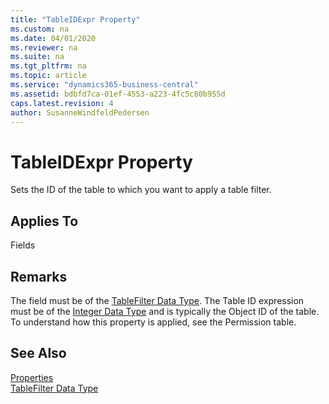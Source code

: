 ```yaml
---
title: "TableIDExpr Property"
ms.custom: na
ms.date: 04/01/2020
ms.reviewer: na
ms.suite: na
ms.tgt_pltfrm: na
ms.topic: article
ms.service: "dynamics365-business-central"
ms.assetid: bdbfd7ca-01ef-4553-a223-4fc5c80b955d
caps.latest.revision: 4
author: SusanneWindfeldPedersen
---
```


 

# TableIDExpr Property
Sets the ID of the table to which you want to apply a table filter.  
  
## Applies To  
 Fields  
  
## Remarks  
 The field must be of the [TableFilter Data Type](../datatypes/devenv-tablefilter-data-type.md). The Table ID expression must be of the [Integer Data Type](../datatypes/devenv-integer-data-type.md) and is typically the Object ID of the table. To understand how this property is applied, see the Permission table.  
  
## See Also  
 [Properties](devenv-properties.md)   
 [TableFilter Data Type](../datatypes/devenv-tablefilter-data-type.md)